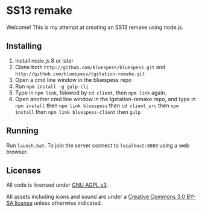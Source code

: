 # SS13 remake

Welcome! This is my attempt at creating an SS13 remake using node.js.

## Installing

1. Install node.js 8 or later
2. Clone both `http://github.com/bluespess/bluespess.git` and `http://github.com/bluespess/tgstation-remake.git`
3. Open a cmd line window in the bluespess repo
4. Run `npm install -g gulp-cli`
5. Type in `npm link`, folowed by `cd client`, then `npm link` again.
6. Open another cmd line window in the tgstation-remake repo, and type in `npm install` then `npm link bluespess` then `cd client_src` then `npm install` then `npm link bluespess-client` then `gulp`

## Running

Run `launch.bat`. To join the server connect to `localhost:8080` using a web browser.

## Licenses

All code is licensed under [GNU AGPL v3](https://www.gnu.org/licenses/agpl-3.0.html).

All assets including icons and sound are under a [Creative Commons 3.0 BY-SA license](https://creativecommons.org/licenses/by-sa/3.0/) unless otherwise indicated.
